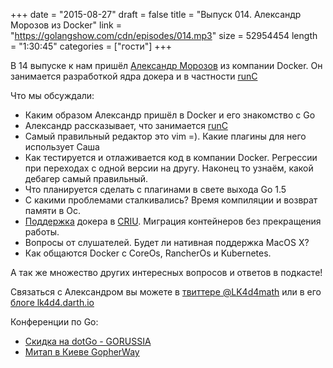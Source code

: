 +++
date = "2015-08-27"
draft = false
title = "Выпуск 014. Александр Морозов из Docker"
link = "https://golangshow.com/cdn/episodes/014.mp3"
size = 52954454
length = "1:30:45"
categories = ["гости"]
+++

В 14 выпуске к нам пришёл [Александр Морозов](https://twitter.com/LK4D4math) из компании Docker. Он занимается разработкой ядра докера и в частности [runC](https://github.com/opencontainers/runc)

Что мы обсуждали:

* Каким образом Александр пришёл в Docker и его знакомство с Go
* Александр рассказывает, что занимается [runC](https://github.com/opencontainers/runc)
* Самый правильный редактор это vim =). Какие плагины для него использует Саша
* Как тестируется и отлаживается код в компании Docker. Регрессии при переходах с одной версии на другу. Наконец то узнаём, какой дебагер самый правильный.
* Что планируется сделать с плагинами в свете выхода Go 1.5
* С какими проблемами сталкивались? Время компиляции и возврат памяти в Ос.
* [Поддержка](https://github.com/docker/docker/pull/13602) докера в [CRIU](http://criu.org/Main_Page). Миграция контейнеров без прекращения работы.
* Вопросы от слушателей. Будет ли нативная поддержка MacOS X?
* Как общаются Docker с CoreOs, RancherOs и Kubernetes.

А так же множество других интересных вопросов и ответов в подкасте!

Связаться с Александром вы можете в [твиттере @LK4d4math](https://twitter.com/LK4D4math) или в его [блоге lk4d4.darth.io](http://lk4d4.darth.io)


Конференции по Go:

* [Скидка на dotGo - GORUSSIA](https://dotgo2015.eventbrite.com/?discount=GORUSSIA)
* [Митап в Киеве GopherWay](http://gopherway.com)


